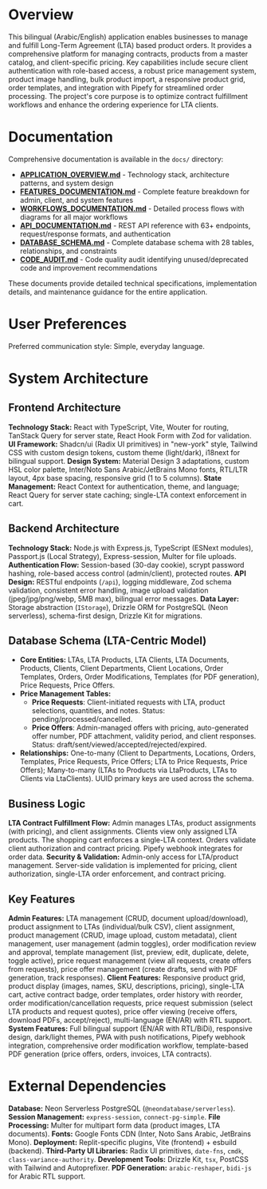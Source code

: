 # Overview

This bilingual (Arabic/English) application enables businesses to manage and fulfill Long-Term Agreement (LTA) based product orders. It provides a comprehensive platform for managing contracts, products from a master catalog, and client-specific pricing. Key capabilities include secure client authentication with role-based access, a robust price management system, product image handling, bulk product import, a responsive product grid, order templates, and integration with Pipefy for streamlined order processing. The project's core purpose is to optimize contract fulfillment workflows and enhance the ordering experience for LTA clients.

# Documentation

Comprehensive documentation is available in the `docs/` directory:

- **[APPLICATION_OVERVIEW.md](docs/APPLICATION_OVERVIEW.md)** - Technology stack, architecture patterns, and system design
- **[FEATURES_DOCUMENTATION.md](docs/FEATURES_DOCUMENTATION.md)** - Complete feature breakdown for admin, client, and system features
- **[WORKFLOWS_DOCUMENTATION.md](docs/WORKFLOWS_DOCUMENTATION.md)** - Detailed process flows with diagrams for all major workflows
- **[API_DOCUMENTATION.md](docs/API_DOCUMENTATION.md)** - REST API reference with 63+ endpoints, request/response formats, and authentication
- **[DATABASE_SCHEMA.md](docs/DATABASE_SCHEMA.md)** - Complete database schema with 28 tables, relationships, and constraints
- **[CODE_AUDIT.md](docs/CODE_AUDIT.md)** - Code quality audit identifying unused/deprecated code and improvement recommendations

These documents provide detailed technical specifications, implementation details, and maintenance guidance for the entire application.

# User Preferences

Preferred communication style: Simple, everyday language.

# System Architecture

## Frontend Architecture

**Technology Stack:** React with TypeScript, Vite, Wouter for routing, TanStack Query for server state, React Hook Form with Zod for validation.
**UI Framework:** Shadcn/ui (Radix UI primitives) in "new-york" style, Tailwind CSS with custom design tokens, custom theme (light/dark), i18next for bilingual support.
**Design System:** Material Design 3 adaptations, custom HSL color palette, Inter/Noto Sans Arabic/JetBrains Mono fonts, RTL/LTR layout, 4px base spacing, responsive grid (1 to 5 columns).
**State Management:** React Context for authentication, theme, and language; React Query for server state caching; single-LTA context enforcement in cart.

## Backend Architecture

**Technology Stack:** Node.js with Express.js, TypeScript (ESNext modules), Passport.js (Local Strategy), Express-session, Multer for file uploads.
**Authentication Flow:** Session-based (30-day cookie), scrypt password hashing, role-based access control (admin/client), protected routes.
**API Design:** RESTful endpoints (`/api`), logging middleware, Zod schema validation, consistent error handling, image upload validation (jpeg/jpg/png/webp, 5MB max), bilingual error messages.
**Data Layer:** Storage abstraction (`IStorage`), Drizzle ORM for PostgreSQL (Neon serverless), schema-first design, Drizzle Kit for migrations.

## Database Schema (LTA-Centric Model)

-   **Core Entities:** LTAs, LTA Products, LTA Clients, LTA Documents, Products, Clients, Client Departments, Client Locations, Order Templates, Orders, Order Modifications, Templates (for PDF generation), Price Requests, Price Offers.
-   **Price Management Tables:** 
    - **Price Requests**: Client-initiated requests with LTA, product selections, quantities, and notes. Status: pending/processed/cancelled.
    - **Price Offers**: Admin-managed offers with pricing, auto-generated offer number, PDF attachment, validity period, and client responses. Status: draft/sent/viewed/accepted/rejected/expired.
-   **Relationships:** One-to-many (Client to Departments, Locations, Orders, Templates, Price Requests, Price Offers; LTA to Price Requests, Price Offers); Many-to-many (LTAs to Products via LtaProducts, LTAs to Clients via LtaClients). UUID primary keys are used across the schema.

## Business Logic

**LTA Contract Fulfillment Flow:** Admin manages LTAs, product assignments (with pricing), and client assignments. Clients view only assigned LTA products. The shopping cart enforces a single-LTA context. Orders validate client authorization and contract pricing. Pipefy webhook integrates for order data.
**Security & Validation:** Admin-only access for LTA/product management. Server-side validation is implemented for pricing, client authorization, single-LTA order enforcement, and contract pricing.

## Key Features

**Admin Features:** LTA management (CRUD, document upload/download), product assignment to LTAs (individual/bulk CSV), client assignment, product management (CRUD, image upload, custom metadata), client management, user management (admin toggles), order modification review and approval, template management (list, preview, edit, duplicate, delete, toggle active), price request management (view all requests, create offers from requests), price offer management (create drafts, send with PDF generation, track responses).
**Client Features:** Responsive product grid, product display (images, names, SKU, descriptions, pricing), single-LTA cart, active contract badge, order templates, order history with reorder, order modification/cancellation requests, price request submission (select LTA products and request quotes), price offer viewing (receive offers, download PDFs, accept/reject), multi-language (EN/AR) with RTL support.
**System Features:** Full bilingual support (EN/AR with RTL/BiDi), responsive design, dark/light themes, PWA with push notifications, Pipefy webhook integration, comprehensive order modification workflow, template-based PDF generation (price offers, orders, invoices, LTA contracts).

# External Dependencies

**Database:** Neon Serverless PostgreSQL (`@neondatabase/serverless`).
**Session Management:** `express-session`, `connect-pg-simple`.
**File Processing:** Multer for multipart form data (product images, LTA documents).
**Fonts:** Google Fonts CDN (Inter, Noto Sans Arabic, JetBrains Mono).
**Deployment:** Replit-specific plugins, Vite (frontend) + esbuild (backend).
**Third-Party UI Libraries:** Radix UI primitives, `date-fns`, `cmdk`, `class-variance-authority`.
**Development Tools:** Drizzle Kit, `tsx`, PostCSS with Tailwind and Autoprefixer.
**PDF Generation:** `arabic-reshaper`, `bidi-js` for Arabic RTL support.